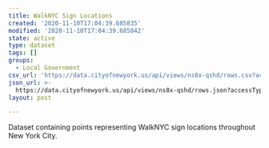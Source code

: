 ```yaml
---
title: WalkNYC Sign Locations
created: '2020-11-10T17:04:39.685835'
modified: '2020-11-10T17:04:39.685842'
state: active
type: dataset
tags: []
groups:
  - Local Government
csv_url: 'https://data.cityofnewyork.us/api/views/ns8x-qshd/rows.csv?accessType=DOWNLOAD'
json_url: >-
  https://data.cityofnewyork.us/api/views/ns8x-qshd/rows.json?accessType=DOWNLOAD
layout: post

---
```

Dataset containing points representing WalkNYC sign locations throughout New York City.
